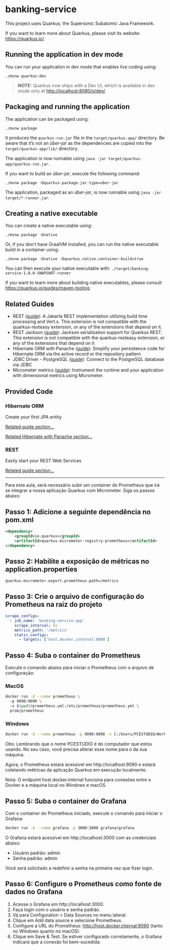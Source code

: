 # banking-service

This project uses Quarkus, the Supersonic Subatomic Java Framework.

If you want to learn more about Quarkus, please visit its website: <https://quarkus.io/>.

## Running the application in dev mode

You can run your application in dev mode that enables live coding using:

```shell script
./mvnw quarkus:dev
```

> **_NOTE:_**  Quarkus now ships with a Dev UI, which is available in dev mode only at <http://localhost:8080/q/dev/>.

## Packaging and running the application

The application can be packaged using:

```shell script
./mvnw package
```

It produces the `quarkus-run.jar` file in the `target/quarkus-app/` directory.
Be aware that it’s not an _über-jar_ as the dependencies are copied into the `target/quarkus-app/lib/` directory.

The application is now runnable using `java -jar target/quarkus-app/quarkus-run.jar`.

If you want to build an _über-jar_, execute the following command:

```shell script
./mvnw package -Dquarkus.package.jar.type=uber-jar
```

The application, packaged as an _über-jar_, is now runnable using `java -jar target/*-runner.jar`.

## Creating a native executable

You can create a native executable using:

```shell script
./mvnw package -Dnative
```

Or, if you don't have GraalVM installed, you can run the native executable build in a container using:

```shell script
./mvnw package -Dnative -Dquarkus.native.container-build=true
```

You can then execute your native executable with: `./target/banking-service-1.0.0-SNAPSHOT-runner`

If you want to learn more about building native executables, please consult <https://quarkus.io/guides/maven-tooling>.

## Related Guides

- REST ([guide](https://quarkus.io/guides/rest)): A Jakarta REST implementation utilizing build time processing and Vert.x. This extension is not compatible with the quarkus-resteasy extension, or any of the extensions that depend on it.
- REST Jackson ([guide](https://quarkus.io/guides/rest#json-serialisation)): Jackson serialization support for Quarkus REST. This extension is not compatible with the quarkus-resteasy extension, or any of the extensions that depend on it
- Hibernate ORM with Panache ([guide](https://quarkus.io/guides/hibernate-orm-panache)): Simplify your persistence code for Hibernate ORM via the active record or the repository pattern
- JDBC Driver - PostgreSQL ([guide](https://quarkus.io/guides/datasource)): Connect to the PostgreSQL database via JDBC
- Micrometer metrics ([guide](https://quarkus.io/guides/micrometer)): Instrument the runtime and your application with dimensional metrics using Micrometer.

## Provided Code

### Hibernate ORM

Create your first JPA entity

[Related guide section...](https://quarkus.io/guides/hibernate-orm)

[Related Hibernate with Panache section...](https://quarkus.io/guides/hibernate-orm-panache)


### REST

Easily start your REST Web Services

[Related guide section...](https://quarkus.io/guides/getting-started-reactive#reactive-jax-rs-resources)
<br><hr>

Para esta aula, será necessário subir um container do Prometheus que irá se integrar a nossa aplicação Quarkus com Micrometer. Siga os passos abaixo:


 ## Passo 1: Adicione a seguinte dependência no pom.xml 
 ```xml 
 <dependency> 
     <groupId>io.quarkus</groupId> 
     <artifactId>quarkus-micrometer-registry-prometheus</artifactId> 
 </dependency> 
 ``` 

 ## Passo 2: Habilite a exposição de métricas no application.properties 
 ```properties 
 quarkus.micrometer.export.prometheus.path=/metrics
 ``` 

 ## Passo 3: Crie o arquivo de configuração do Prometheus na raiz do projeto 
 ```yaml 
 scrape_configs: 
   - job_name: 'banking-service-app' 
     scrape_interval: 5s 
     metrics_path: '/metrics' 
     static_configs: 
       - targets: ['host.docker.internal:8080'] 
 ``` 

 ## Passo 4: Suba o container do Prometheus 
 Execute o comando abaixo para iniciar o Prometheus com o arquivo de configuração: 

 ### MacOS 
 ```bash 
 docker run -d --name prometheus \ 
   -p 9090:9090 \ 
   -v $(pwd)/prometheus.yml:/etc/prometheus/prometheus.yml \ 
   prom/prometheus 
 ``` 

 ### Windows 
 ```bash 
 docker run -d --name prometheus -p 9090:9090 -v C:/Users/PCESTUDIO/Workspace/banking-service/banking-service/prometheus.yaml:/etc/prometheus/prometheus.yml prom/prometheus 
 ``` 

 Obs: Lembrando que o nome PCESTUDIO é do computador que estou usando. No seu caso, você precisa alterar esse nome para o da sua máquina. 

 Agora, o Prometheus estará acessível em http://localhost:9090 e estará coletando métricas da aplicação Quarkus em execução localmente. 

 Nota: O endpoint host.docker.internal funciona para conexões entre o Docker e a máquina local no Windows e macOS. 

 ## Passo 5: Suba o container do Grafana 
 Com o container do Prometheus iniciado, execute o comando para iniciar o Grafana: 

 ```bash 
 docker run -d --name grafana -p 3000:3000 grafana/grafana 
 ``` 

 O Grafana estará acessível em http://localhost:3000 com as credenciais abaixo: 

 - Usuário padrão: admin 
 - Senha padrão: admin 

 Você será solicitado a redefinir a senha na primeira vez que fizer login. 

 ## Passo 6: Configure o Prometheus como fonte de dados no Grafana 
 1. Acesse o Grafana em http://localhost:3000. 
 2. Faça login com o usuário e senha padrão. 
 3. Vá para Configuration > Data Sources no menu lateral. 
 4. Clique em Add data source e selecione Prometheus. 
 5. Configure a URL do Prometheus: http://host.docker.internal:9090 (tanto no Windows quanto no macOS). 
 6. Clique em Save & Test. Se estiver configurado corretamente, o Grafana indicará que a conexão foi bem-sucedida. 
